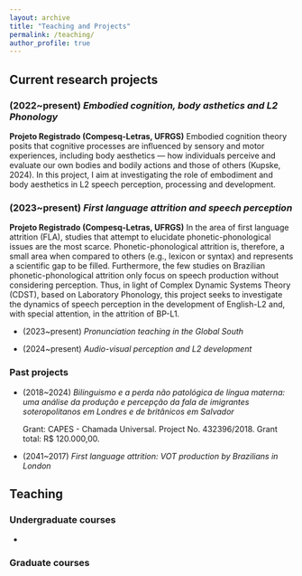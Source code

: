 ```yaml
---
layout: archive
title: "Teaching and Projects"
permalink: /teaching/
author_profile: true
---
```


## Current research projects
### (2022~present) *Embodied cognition, body asthetics and L2 Phonology* 
  
**Projeto Registrado (Compesq-Letras, UFRGS)** Embodied cognition theory posits that cognitive processes are influenced by sensory and motor experiences, including body aesthetics — how individuals perceive and evaluate our own bodies and bodily actions and those of others (Kupske, 2024). In this project, I aim at investigating the role of embodiment and body aesthetics in L2 speech perception, processing and development. 

### (2023~present) *First language attrition and speech perception*

**Projeto Registrado (Compesq-Letras, UFRGS)** In the area of first ​​language attrition (FLA), studies that attempt to elucidate phonetic-phonological issues are the most scarce. Phonetic-phonological attrition is, therefore, a small area when compared to others (e.g., lexicon or syntax) and represents a scientific gap to be filled. Furthermore, the few studies on Brazilian phonetic-phonological attrition only focus on speech production without considering perception. Thus, in light of Complex Dynamic Systems Theory (CDST), based on Laboratory Phonology, this project seeks to investigate the dynamics of speech perception in the development of English-L2 and, with special attention, in the attrition of BP-L1.

- (2023~present) *Pronunciation teaching in the Global South* 
  
- (2024~present) *Audio-visual perception and L2 development*  

### Past projects
- (2018~2024) *Bilinguismo e a perda não patológica de língua materna: uma análise da produção e percepção da fala de imigrantes soteropolitanos em Londres e de britânicos em Salvador* 
  
  Grant: CAPES - Chamada Universal. Project No. 432396/2018. Grant total: R$ 120.000,00.

- (2041~2017) *First language attrition: VOT production by Brazilians in London* 

  
## Teaching
### Undergraduate courses
- 
### Graduate courses
